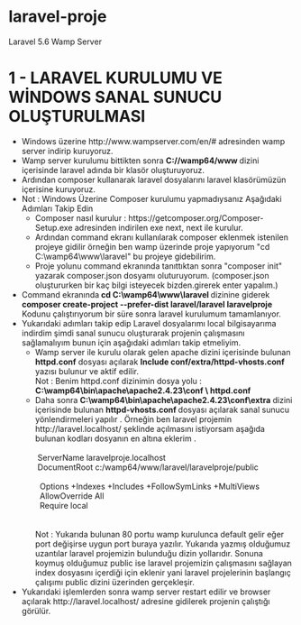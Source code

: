 # laravel-proje

Laravel 5.6 Wamp Server
<h1>1 - LARAVEL KURULUMU VE WİNDOWS SANAL SUNUCU OLUŞTURULMASI</h1>
<ul>
<li>Windows üzerine  http://www.wampserver.com/en/# adresinden wamp  server indirip kuruyoruz.</li>
<li>Wamp server kurulumu bittikten sonra <strong>C://wamp64/www </strong> dizini  içerisinde laravel adında  bir klasör oluşturuyoruz. </li>
<li>Ardından composer kullanarak laravel dosyalarını laravel klasörümüzün içerisine kuruyoruz.</li>
<li>
<span>Not : Windows Üzerine Composer  kurulumu yapmadıysanız Aşağıdaki Adımları Takip Edin</span>
<ul>
<li>  Composer nasıl kurulur : https://getcomposer.org/Composer-Setup.exe adresinden indirilen exe next, next ile kurulur.</li>
<li>   Ardından command ekranı kullanılarak composer eklenmek istenilen projeye gidilir örneğin ben wamp üzerinde proje yapıyorum "cd C:\wamp64\www\laravel" bu projeye gidebilirim.</li>
 <li>  Proje yolunu command ekranında tanıttıktan sonra "composer init" yazarak composer.json dosyamı oluturuyorum. (composer.json oluştururken bir kaç bilgi isteyecek bizden.girerek enter yapalım.)</li>
</ul>
 </li>
<li>Command ekranında<strong> cd C:\wamp64\www\laravel </strong> dizinine giderek <br><strong> composer create-project --prefer-dist laravel/laravel laravelproje </strong> <br>
Kodunu çalıştırıyorum bir süre sonra laravel kurulumum tamamlanıyor.
</li>
<li>
<span>Yukarıdaki adımları takip edip Laravel dosyalarımı  local bilgisayarıma indirdim şimdi sanal sunucu oluşturarak projenin çalışmasını sağlamalıyım bunun için aşağıdaki adımları takip etmeliyim.</span>
<ul>
<li>Wamp server ile kurulu olarak gelen apache dizini içerisinde bulunan <strong>httpd.conf</strong> dosyası açılarak  <strong>Include conf/extra/httpd-vhosts.conf </strong> yazısı bulunur ve aktif edilir.<br>
Not : Benim httpd.conf  dizinimin dosya yolu : <br><strong> C:\wamp64\bin\apache\apache2.4.23\conf \ httpd.conf  </strong>
 </li>
<li>Daha sonra <strong>C:\wamp64\bin\apache\apache2.4.23\conf\extra</strong>  dizini içerisinde bulunan <strong>httpd-vhosts.conf </strong> dosyası açılarak sanal sunucu yönlendirmeleri yapılır . Örneğin ben laravel projemin http://laravel.localhost/ şeklinde açılmasını istiyorsam aşağıda bulunan kodları dosyanın en altına eklerim .<br>
<VirtualHost *:80><br>
	&nbspServerName laravelproje.localhost<br>
	&nbspDocumentRoot c:/wamp64/www/laravel/laravelproje/public <br>
	&nbsp<Directory  "c:/wamp64/www/laravel/laravelproje"><br>
		&nbsp&nbspOptions +Indexes +Includes +FollowSymLinks +MultiViews<br>
		&nbsp&nbspAllowOverride All<br>
		&nbsp&nbspRequire local<br>
	&nbsp</Directory><br>
</VirtualHost>
<br>
Not : Yukarıda bulunan 80 portu wamp kurulunca default gelir eğer port değişirse uygun port buraya yazılır. Yukarıda yazmış olduğumuz uzantılar laravel projemizin bulunduğu dizin yollarıdır. Sonuna koymuş olduğumuz public ise laravel projemizin çalışmasını sağlayan index dosyasını içerdiği için eklenir yani laravel projelerinin başlangıç çalışımı public dizini üzerinden gerçekleşir.
 </li>
</ul>
 </li>
<li>Yukarıdaki işlemlerden sonra wamp server restart edilir ve  browser açılarak http://laravel.localhost/  adresine gidilerek projenin çalıştığı görülür.</li>
</ul>
